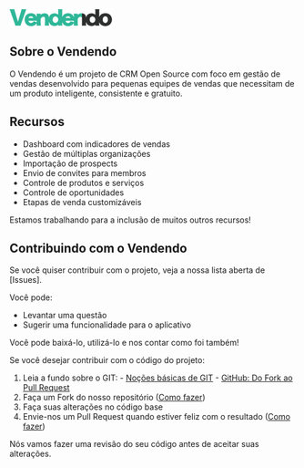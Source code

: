![vendendo](static/images/vendendo_logo_verde_escuro.png)

## Sobre o Vendendo

O Vendendo é um projeto de CRM Open Source com foco em gestão de vendas desenvolvido para pequenas equipes de vendas que necessitam de um produto inteligente, consistente e gratuito. 

## Recursos

 - Dashboard com indicadores de vendas
 - Gestão de múltiplas organizações
 - Importação de prospects
 - Envio de convites para membros
 - Controle de produtos e serviços
 - Controle de oportunidades
 - Etapas de venda customizáveis

 Estamos trabalhando para a inclusão de muitos outros recursos!

## Contribuindo com o Vendendo

Se você quiser contribuir com o projeto, veja a nossa lista aberta de [Issues].

Você pode:

 - Levantar uma questão
 - Sugerir uma funcionalidade para o aplicativo

Você pode baixá-lo, utilizá-lo e nos contar como foi também!

Se você desejar contribuir com o código do projeto:
 
  1. Leia a fundo sobre o GIT:
    - [Noções básicas de GIT](http://rogerdudler.github.io/git-guide/index.pt_BR.html)
    - [GitHub: Do Fork ao Pull Request](http://blog.da2k.com.br/2015/02/04/git-e-github-do-clone-ao-pull-request/)
  2. Faça um Fork do nosso repositório ([Como fazer](http://help.github.com/fork-a-repo/))
  3. Faça suas alterações no código base
  4. Envie-nos um Pull Request quando estiver feliz com o resultado ([Como fazer](http://help.github.com/send-pull-requests/))

Nós vamos fazer uma revisão do seu código antes de aceitar suas alterações.
